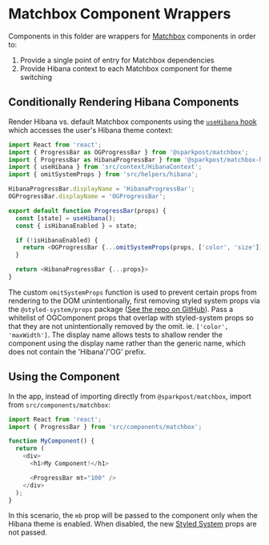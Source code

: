 # Matchbox Component Wrappers

Components in this folder are wrappers for [Matchbox](https://design.sparkpost.com/) components in
order to:

1. Provide a single point of entry for Matchbox dependencies
2. Provide Hibana context to each Matchbox component for theme switching

## Conditionally Rendering Hibana Components

Render Hibana vs. default Matchbox components using the
[`useHibana` hook](https://github.com/SparkPost/2web2ui/wiki/Hibana) which accesses the user's
Hibana theme context:

```js
import React from 'react';
import { ProgressBar as OGProgressBar } from '@sparkpost/matchbox';
import { ProgressBar as HibanaProgressBar } from '@sparkpost/matchbox-hibana';
import { useHibana } from 'src/context/HibanaContext';
import { omitSystemProps } from 'src/helpers/hibana';

HibanaProgressBar.displayName = 'HibanaProgressBar';
OGProgressBar.displayName = 'OGProgressBar';

export default function ProgressBar(props) {
  const [state] = useHibana();
  const { isHibanaEnabled } = state;

  if (!isHibanaEnabled) {
    return <OGProgressBar {...omitSystemProps(props, ['color', 'size'])} />;
  }

  return <HibanaProgressBar {...props}>
}
```

The custom `omitSystemProps` function is used to prevent certain props from rendering to the DOM
unintentionally, first removing styled system props via the `@styled-system/props` package
([See the repo on GitHub](https://github.com/styled-system/styled-system/tree/master/packages/props)).
Pass a whitelist of OGComponent props that overlap with styled-system props so that they are not
unintentionally removed by the omit. ie. `['color', 'maxWidth']`. The display name allows tests to
shallow render the component using the display name rather than the generic name, which does 
not contain the 'Hibana'/'OG' prefix.

## Using the Component

In the app, instead of importing directly from `@sparkpost/matchbox`, import from
`src/components/matchbox`:

```js
import React from 'react';
import { ProgressBar } from 'src/components/matchbox';

function MyComponent() {
  return (
    <div>
      <h1>My Component!</h1>

      <ProgressBar mt="100" />
    </div>
  );
}
```

In this scenario, the `mb` prop will be passed to the component only when the Hibana theme is
enabled. When disabled, the new [Styled System](https://styled-system.com/) props are not passed.
